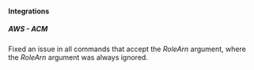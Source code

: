 
#### Integrations

##### AWS - ACM

Fixed an issue in all commands that accept the *RoleArn* argument, where the *RoleArn* argument was always ignored.
